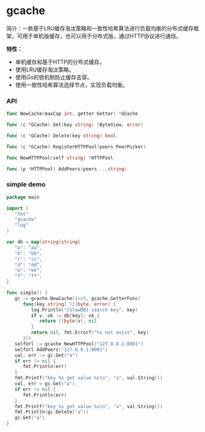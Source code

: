 # gcache
简介：一款基于LRU缓存淘汰策略和一致性哈希算法进行负载均衡的分布式缓存框架，可用于单机版缓存，也可以用于分布式版，通过HTTP协议进行通信。

**特性：**

- 单机缓存和基于HTTP的分布式缓存。
- 使用LRU缓存淘汰策略。
- 使用Go的锁机制防止缓存击穿。
- 使用一致性哈希算法选择节点，实现负载均衡。

### API

```go
func NewCache(maxCap int, getter Getter) *GCache
```

```go
func (c *GCache) Get(key string) (ByteView, error)
```

```go
func (c *GCache) Delete(key string) bool
```

```go
func (c *GCache) RegisterHTTPPool(peers PeerPicker)
```

```go
func NewHTTPPool(self string) *HTTPPool
```

```go
func (p *HTTPPool) AddPeers(peers ...string)
```



### simple demo

```go
package main

import (
   "fmt"
   "gcache"
   "log"
)

var db = map[string]string{
   "a": "aa",
   "b": "bb",
   "c": "cc",
   "d": "dd",
   "e": "ee",
   "f": "ff",
}

func simple() {
   gc := gcache.NewCache(1<<5, gcache.GetterFunc(
      func(key string) ([]byte, error) {
         log.Println("[SlowDB] search key", key)
         if v, ok := db[key]; ok {
            return []byte(v), nil
         }
         return nil, fmt.Errorf("%s not exist", key)
      }))
   selfUrl := gcache.NewHTTPPool("127.0.0.1:8081")
   selfUrl.AddPeers("127.0.0.1:8081")
   val, err := gc.Get("a")
   if err != nil {
      fmt.Println(err)
   }
   fmt.Printf("key %s get value %s\n", "a", val.String())
   val, err = gc.Get("a")
   if err != nil {
      fmt.Println(err)
   }
   fmt.Printf("key %s get value %s\n", "a", val.String())
   fmt.Println(gc.Delete("a"))
   gc.Get("a")
}
```
